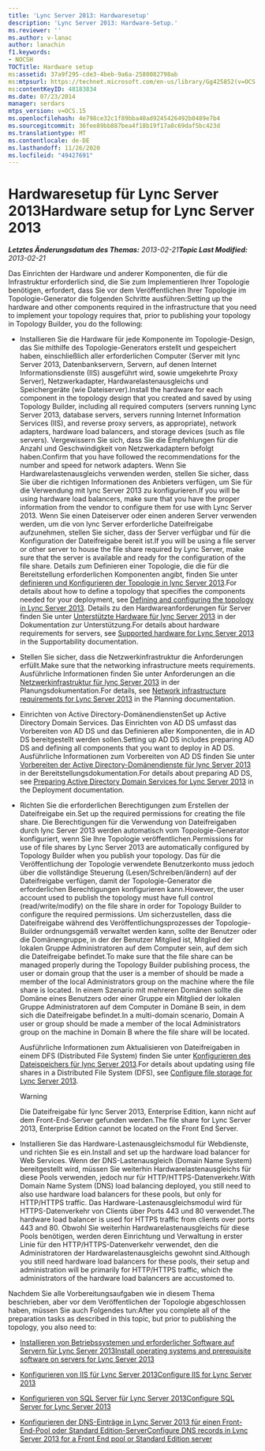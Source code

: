 ```yaml
---
title: 'Lync Server 2013: Hardwaresetup'
description: 'Lync Server 2013: Hardware-Setup.'
ms.reviewer: ''
ms.author: v-lanac
author: lanachin
f1.keywords:
- NOCSH
TOCTitle: Hardware setup
ms:assetid: 37a9f295-cde3-4beb-9a6a-2580082798ab
ms:mtpsurl: https://technet.microsoft.com/en-us/library/Gg425852(v=OCS.15)
ms:contentKeyID: 48183834
ms.date: 07/23/2014
manager: serdars
mtps_version: v=OCS.15
ms.openlocfilehash: 4e798ce32c1f89bba40ad9245426492b0489e7b4
ms.sourcegitcommit: 36fee89bb887bea4f18b19f17a8c69daf5bc423d
ms.translationtype: MT
ms.contentlocale: de-DE
ms.lasthandoff: 11/26/2020
ms.locfileid: "49427691"
---
```

# <a name="hardware-setup-for-lync-server-2013"></a><span data-ttu-id="9f94d-103">Hardwaresetup für Lync Server 2013</span><span class="sxs-lookup"><span data-stu-id="9f94d-103">Hardware setup for Lync Server 2013</span></span>

<div data-xmlns="http://www.w3.org/1999/xhtml">

<div class="topic" data-xmlns="http://www.w3.org/1999/xhtml" data-msxsl="urn:schemas-microsoft-com:xslt" data-cs="https://msdn.microsoft.com/">

<div data-asp="https://msdn2.microsoft.com/asp">



</div>

<div id="mainSection">

<div id="mainBody"><span data-ttu-id="9f94d-104">

<span> </span></span><span class="sxs-lookup"><span data-stu-id="9f94d-104">

<span> </span></span></span>

<span data-ttu-id="9f94d-105">_**Letztes Änderungsdatum des Themas:** 2013-02-21_</span><span class="sxs-lookup"><span data-stu-id="9f94d-105">_**Topic Last Modified:** 2013-02-21_</span></span>

<span data-ttu-id="9f94d-106">Das Einrichten der Hardware und anderer Komponenten, die für die Infrastruktur erforderlich sind, die Sie zum Implementieren Ihrer Topologie benötigen, erfordert, dass Sie vor dem Veröffentlichen Ihrer Topologie im Topologie-Generator die folgenden Schritte ausführen:</span><span class="sxs-lookup"><span data-stu-id="9f94d-106">Setting up the hardware and other components required in the infrastructure that you need to implement your topology requires that, prior to publishing your topology in Topology Builder, you do the following:</span></span>

  - <span data-ttu-id="9f94d-107">Installieren Sie die Hardware für jede Komponente im Topologie-Design, das Sie mithilfe des Topologie-Generators erstellt und gespeichert haben, einschließlich aller erforderlichen Computer (Server mit lync Server 2013, Datenbankservern, Servern, auf denen Internet Informationsdienste (IIS) ausgeführt wird, sowie umgekehrte Proxy Server), Netzwerkadapter, Hardwarelastenausgleichs und Speichergeräte (wie Dateiserver).</span><span class="sxs-lookup"><span data-stu-id="9f94d-107">Install the hardware for each component in the topology design that you created and saved by using Topology Builder, including all required computers (servers running Lync Server 2013, database servers, servers running Internet Information Services (IIS), and reverse proxy servers, as appropriate), network adapters, hardware load balancers, and storage devices (such as file servers).</span></span> <span data-ttu-id="9f94d-108">Vergewissern Sie sich, dass Sie die Empfehlungen für die Anzahl und Geschwindigkeit von Netzwerkadaptern befolgt haben.</span><span class="sxs-lookup"><span data-stu-id="9f94d-108">Confirm that you have followed the recommendations for the number and speed for network adapters.</span></span> <span data-ttu-id="9f94d-109">Wenn Sie Hardwarelastenausgleichs verwenden werden, stellen Sie sicher, dass Sie über die richtigen Informationen des Anbieters verfügen, um Sie für die Verwendung mit lync Server 2013 zu konfigurieren.</span><span class="sxs-lookup"><span data-stu-id="9f94d-109">If you will be using hardware load balancers, make sure that you have the proper information from the vendor to configure them for use with Lync Server 2013.</span></span> <span data-ttu-id="9f94d-110">Wenn Sie einen Dateiserver oder einen anderen Server verwenden werden, um die von lync Server erforderliche Dateifreigabe aufzunehmen, stellen Sie sicher, dass der Server verfügbar und für die Konfiguration der Dateifreigabe bereit ist.</span><span class="sxs-lookup"><span data-stu-id="9f94d-110">If you will be using a file server or other server to house the file share required by Lync Server, make sure that the server is available and ready for the configuration of the file share.</span></span> <span data-ttu-id="9f94d-111">Details zum Definieren einer Topologie, die die für die Bereitstellung erforderlichen Komponenten angibt, finden Sie unter [definieren und Konfigurieren der Topologie in lync Server 2013](lync-server-2013-defining-and-configuring-the-topology.md).</span><span class="sxs-lookup"><span data-stu-id="9f94d-111">For details about how to define a topology that specifies the components needed for your deployment, see [Defining and configuring the topology in Lync Server 2013](lync-server-2013-defining-and-configuring-the-topology.md).</span></span> <span data-ttu-id="9f94d-112">Details zu den Hardwareanforderungen für Server finden Sie unter [Unterstützte Hardware für lync Server 2013](lync-server-2013-supported-hardware.md) in der Dokumentation zur Unterstützung.</span><span class="sxs-lookup"><span data-stu-id="9f94d-112">For details about hardware requirements for servers, see [Supported hardware for Lync Server 2013](lync-server-2013-supported-hardware.md) in the Supportability documentation.</span></span>

  - <span data-ttu-id="9f94d-113">Stellen Sie sicher, dass die Netzwerkinfrastruktur die Anforderungen erfüllt.</span><span class="sxs-lookup"><span data-stu-id="9f94d-113">Make sure that the networking infrastructure meets requirements.</span></span> <span data-ttu-id="9f94d-114">Ausführliche Informationen finden Sie unter Anforderungen an die [Netzwerkinfrastruktur für lync Server 2013](lync-server-2013-network-infrastructure-requirements.md) in der Planungsdokumentation.</span><span class="sxs-lookup"><span data-stu-id="9f94d-114">For details, see [Network infrastructure requirements for Lync Server 2013](lync-server-2013-network-infrastructure-requirements.md) in the Planning documentation.</span></span>

  - <span data-ttu-id="9f94d-115">Einrichten von Active Directory-Domänendiensten</span><span class="sxs-lookup"><span data-stu-id="9f94d-115">Set up Active Directory Domain Services.</span></span> <span data-ttu-id="9f94d-116">Das Einrichten von AD DS umfasst das Vorbereiten von AD DS und das Definieren aller Komponenten, die in AD DS bereitgestellt werden sollen.</span><span class="sxs-lookup"><span data-stu-id="9f94d-116">Setting up AD DS includes preparing AD DS and defining all components that you want to deploy in AD DS.</span></span> <span data-ttu-id="9f94d-117">Ausführliche Informationen zum Vorbereiten von AD DS finden Sie unter [Vorbereiten der Active Directory-Domänendienste für lync Server 2013](lync-server-2013-preparing-active-directory-domain-services.md) in der Bereitstellungsdokumentation.</span><span class="sxs-lookup"><span data-stu-id="9f94d-117">For details about preparing AD DS, see [Preparing Active Directory Domain Services for Lync Server 2013](lync-server-2013-preparing-active-directory-domain-services.md) in the Deployment documentation.</span></span>

  - <span data-ttu-id="9f94d-118">Richten Sie die erforderlichen Berechtigungen zum Erstellen der Dateifreigabe ein.</span><span class="sxs-lookup"><span data-stu-id="9f94d-118">Set up the required permissions for creating the file share.</span></span> <span data-ttu-id="9f94d-119">Die Berechtigungen für die Verwendung von Dateifreigaben durch lync Server 2013 werden automatisch vom Topologie-Generator konfiguriert, wenn Sie Ihre Topologie veröffentlichen.</span><span class="sxs-lookup"><span data-stu-id="9f94d-119">Permissions for use of file shares by Lync Server 2013 are automatically configured by Topology Builder when you publish your topology.</span></span> <span data-ttu-id="9f94d-120">Das für die Veröffentlichung der Topologie verwendete Benutzerkonto muss jedoch über die vollständige Steuerung (Lesen/Schreiben/ändern) auf der Dateifreigabe verfügen, damit der Topologie-Generator die erforderlichen Berechtigungen konfigurieren kann.</span><span class="sxs-lookup"><span data-stu-id="9f94d-120">However, the user account used to publish the topology must have full control (read/write/modify) on the file share in order for Topology Builder to configure the required permissions.</span></span> <span data-ttu-id="9f94d-121">Um sicherzustellen, dass die Dateifreigabe während des Veröffentlichungsprozesses der Topologie-Builder ordnungsgemäß verwaltet werden kann, sollte der Benutzer oder die Domänengruppe, in der der Benutzer Mitglied ist, Mitglied der lokalen Gruppe Administratoren auf dem Computer sein, auf dem sich die Dateifreigabe befindet.</span><span class="sxs-lookup"><span data-stu-id="9f94d-121">To make sure that the file share can be managed properly during the Topology Builder publishing process, the user or domain group that the user is a member of should be made a member of the local Administrators group on the machine where the file share is located.</span></span> <span data-ttu-id="9f94d-122">In einem Szenario mit mehreren Domänen sollte die Domäne eines Benutzers oder einer Gruppe ein Mitglied der lokalen Gruppe Administratoren auf dem Computer in Domäne B sein, in dem sich die Dateifreigabe befindet.</span><span class="sxs-lookup"><span data-stu-id="9f94d-122">In a multi-domain scenario, Domain A user or group should be made a member of the local Administrators group on the machine in Domain B where the file share will be located.</span></span>
    
    <span data-ttu-id="9f94d-123">Ausführliche Informationen zum Aktualisieren von Dateifreigaben in einem DFS (Distributed File System) finden Sie unter [Konfigurieren des Dateispeichers für lync Server 2013](lync-server-2013-configure-dfs-file-storage.md).</span><span class="sxs-lookup"><span data-stu-id="9f94d-123">For details about updating using file shares in a Distributed File System (DFS), see [Configure file storage for Lync Server 2013](lync-server-2013-configure-dfs-file-storage.md).</span></span>
    
    <div>
    

    > [!WARNING]  
    > <span data-ttu-id="9f94d-124">Die Dateifreigabe für lync Server 2013, Enterprise Edition, kann nicht auf dem Front-End-Server gefunden werden.</span><span class="sxs-lookup"><span data-stu-id="9f94d-124">The file share for Lync Server 2013, Enterprise Edition cannot be located on the Front End Server.</span></span>

    
    </div>

  - <span data-ttu-id="9f94d-125">Installieren Sie das Hardware-Lastenausgleichsmodul für Webdienste, und richten Sie es ein.</span><span class="sxs-lookup"><span data-stu-id="9f94d-125">Install and set up the hardware load balancer for Web Services.</span></span> <span data-ttu-id="9f94d-126">Wenn der DNS-Lastenausgleich (Domain Name System) bereitgestellt wird, müssen Sie weiterhin Hardwarelastenausgleichs für diese Pools verwenden, jedoch nur für HTTP/HTTPS-Datenverkehr.</span><span class="sxs-lookup"><span data-stu-id="9f94d-126">With Domain Name System (DNS) load balancing deployed, you still need to also use hardware load balancers for these pools, but only for HTTP/HTTPS traffic.</span></span> <span data-ttu-id="9f94d-127">Das Hardware-Lastenausgleichsmodul wird für HTTPS-Datenverkehr von Clients über Ports 443 und 80 verwendet.</span><span class="sxs-lookup"><span data-stu-id="9f94d-127">The hardware load balancer is used for HTTPS traffic from clients over ports 443 and 80.</span></span> <span data-ttu-id="9f94d-128">Obwohl Sie weiterhin Hardwarelastenausgleichs für diese Pools benötigen, werden deren Einrichtung und Verwaltung in erster Linie für den HTTP/HTTPS-Datenverkehr verwendet, den die Administratoren der Hardwarelastenausgleichs gewohnt sind.</span><span class="sxs-lookup"><span data-stu-id="9f94d-128">Although you still need hardware load balancers for these pools, their setup and administration will be primarily for HTTP/HTTPS traffic, which the administrators of the hardware load balancers are accustomed to.</span></span>

<span data-ttu-id="9f94d-129">Nachdem Sie alle Vorbereitungsaufgaben wie in diesem Thema beschrieben, aber vor dem Veröffentlichen der Topologie abgeschlossen haben, müssen Sie auch Folgendes tun:</span><span class="sxs-lookup"><span data-stu-id="9f94d-129">After you complete all of the preparation tasks as described in this topic, but prior to publishing the topology, you also need to:</span></span>

  - [<span data-ttu-id="9f94d-130">Installieren von Betriebssystemen und erforderlicher Software auf Servern für Lync Server 2013</span><span class="sxs-lookup"><span data-stu-id="9f94d-130">Install operating systems and prerequisite software on servers for Lync Server 2013</span></span>](lync-server-2013-install-operating-systems-and-prerequisite-software-on-servers.md)

  - [<span data-ttu-id="9f94d-131">Konfigurieren von IIS für Lync Server 2013</span><span class="sxs-lookup"><span data-stu-id="9f94d-131">Configure IIS for Lync Server 2013</span></span>](lync-server-2013-configure-iis.md)

  - [<span data-ttu-id="9f94d-132">Konfigurieren von SQL Server für Lync Server 2013</span><span class="sxs-lookup"><span data-stu-id="9f94d-132">Configure SQL Server for Lync Server 2013</span></span>](lync-server-2013-configure-sql-server-for-lync-server.md)

  - [<span data-ttu-id="9f94d-133">Konfigurieren der DNS-Einträge in Lync Server 2013 für einen Front-End-Pool oder Standard Edition-Server</span><span class="sxs-lookup"><span data-stu-id="9f94d-133">Configure DNS records in Lync Server 2013 for a Front End pool or Standard Edition server</span></span>](lync-server-2013-configure-dns-records-for-a-front-end-pool-or-standard-edition-server.md)

<span data-ttu-id="9f94d-134"></div>

<span> </span>

</div>

</div>

</span><span class="sxs-lookup"><span data-stu-id="9f94d-134"></div>

<span> </span>

</div>

</div>

</span></span></div>

